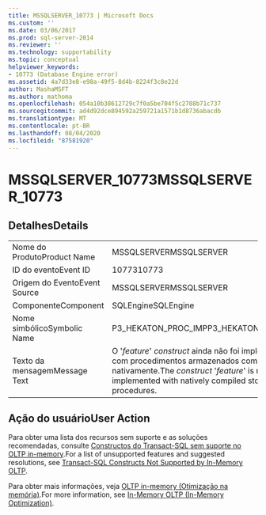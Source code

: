 ```yaml
---
title: MSSQLSERVER_10773 | Microsoft Docs
ms.custom: ''
ms.date: 03/06/2017
ms.prod: sql-server-2014
ms.reviewer: ''
ms.technology: supportability
ms.topic: conceptual
helpviewer_keywords:
- 10773 (Database Engine error)
ms.assetid: 4a7d33e8-e98a-49f5-8d4b-8224f3c8e22d
author: MashaMSFT
ms.author: mathoma
ms.openlocfilehash: 054a10b38612729c7f0a5be704f5c2788b71c737
ms.sourcegitcommit: ad4d92dce894592a259721a1571b1d8736abacdb
ms.translationtype: MT
ms.contentlocale: pt-BR
ms.lasthandoff: 08/04/2020
ms.locfileid: "87581920"
---
```

# <a name="mssqlserver_10773"></a><span data-ttu-id="65f69-102">MSSQLSERVER_10773</span><span class="sxs-lookup"><span data-stu-id="65f69-102">MSSQLSERVER_10773</span></span>
    
## <a name="details"></a><span data-ttu-id="65f69-103">Detalhes</span><span class="sxs-lookup"><span data-stu-id="65f69-103">Details</span></span>  
  
|||  
|-|-|  
|<span data-ttu-id="65f69-104">Nome do Produto</span><span class="sxs-lookup"><span data-stu-id="65f69-104">Product Name</span></span>|<span data-ttu-id="65f69-105">MSSQLSERVER</span><span class="sxs-lookup"><span data-stu-id="65f69-105">MSSQLSERVER</span></span>|  
|<span data-ttu-id="65f69-106">ID do evento</span><span class="sxs-lookup"><span data-stu-id="65f69-106">Event ID</span></span>|<span data-ttu-id="65f69-107">10773</span><span class="sxs-lookup"><span data-stu-id="65f69-107">10773</span></span>|  
|<span data-ttu-id="65f69-108">Origem do Evento</span><span class="sxs-lookup"><span data-stu-id="65f69-108">Event Source</span></span>|<span data-ttu-id="65f69-109">MSSQLSERVER</span><span class="sxs-lookup"><span data-stu-id="65f69-109">MSSQLSERVER</span></span>|  
|<span data-ttu-id="65f69-110">Componente</span><span class="sxs-lookup"><span data-stu-id="65f69-110">Component</span></span>|<span data-ttu-id="65f69-111">SQLEngine</span><span class="sxs-lookup"><span data-stu-id="65f69-111">SQLEngine</span></span>|  
|<span data-ttu-id="65f69-112">Nome simbólico</span><span class="sxs-lookup"><span data-stu-id="65f69-112">Symbolic Name</span></span>|<span data-ttu-id="65f69-113">P3_HEKATON_PROC_IMP</span><span class="sxs-lookup"><span data-stu-id="65f69-113">P3_HEKATON_PROC_IMP</span></span>|  
|<span data-ttu-id="65f69-114">Texto da mensagem</span><span class="sxs-lookup"><span data-stu-id="65f69-114">Message Text</span></span>|<span data-ttu-id="65f69-115">O '*feature*' *construct* ainda não foi implementado com procedimentos armazenados compilados nativamente.</span><span class="sxs-lookup"><span data-stu-id="65f69-115">The *construct* '*feature*' is not yet implemented with natively compiled stored procedures.</span></span>|  
  
## <a name="user-action"></a><span data-ttu-id="65f69-116">Ação do usuário</span><span class="sxs-lookup"><span data-stu-id="65f69-116">User Action</span></span>  
 <span data-ttu-id="65f69-117">Para obter uma lista dos recursos sem suporte e as soluções recomendadas, consulte [Constructos do Transact-SQL sem suporte no OLTP in-memory](../in-memory-oltp/transact-sql-constructs-not-supported-by-in-memory-oltp.md).</span><span class="sxs-lookup"><span data-stu-id="65f69-117">For a list of unsupported features and suggested resolutions, see [Transact-SQL Constructs Not Supported by In-Memory OLTP](../in-memory-oltp/transact-sql-constructs-not-supported-by-in-memory-oltp.md).</span></span>  
  
 <span data-ttu-id="65f69-118">Para obter mais informações, veja [OLTP in-memory &#40;Otimização na memória&#41;](../in-memory-oltp/in-memory-oltp-in-memory-optimization.md).</span><span class="sxs-lookup"><span data-stu-id="65f69-118">For more information, see [In-Memory OLTP &#40;In-Memory Optimization&#41;](../in-memory-oltp/in-memory-oltp-in-memory-optimization.md).</span></span>  
  
  
